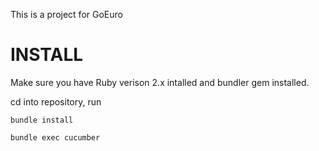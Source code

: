 This is a project for GoEuro

# INSTALL

Make sure you have Ruby verison 2.x intalled and bundler gem installed.

cd into repository, run

`bundle install`

`bundle exec cucumber`